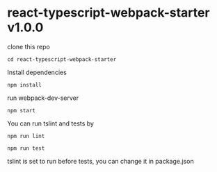 # react-typescript-webpack-starter v1.0.0

clone this repo

```
cd react-typescript-webpack-starter
```

Install dependencies

```
npm install
```

run webpack-dev-server

```
npm start
```

You can run tslint and tests by

```
npm run lint
```

```
npm run test
```

tslint is set to run before tests, you can change it in package.json
